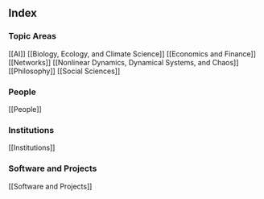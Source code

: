 ## Index
### Topic Areas
[[AI]]
[[Biology, Ecology, and Climate Science]]
[[Economics and Finance]]
[[Networks]]
[[Nonlinear Dynamics, Dynamical Systems, and Chaos]]
[[Philosophy]]
[[Social Sciences]]
### People
[[People]]
### Institutions
[[Institutions]]
### Software and Projects
[[Software and Projects]]